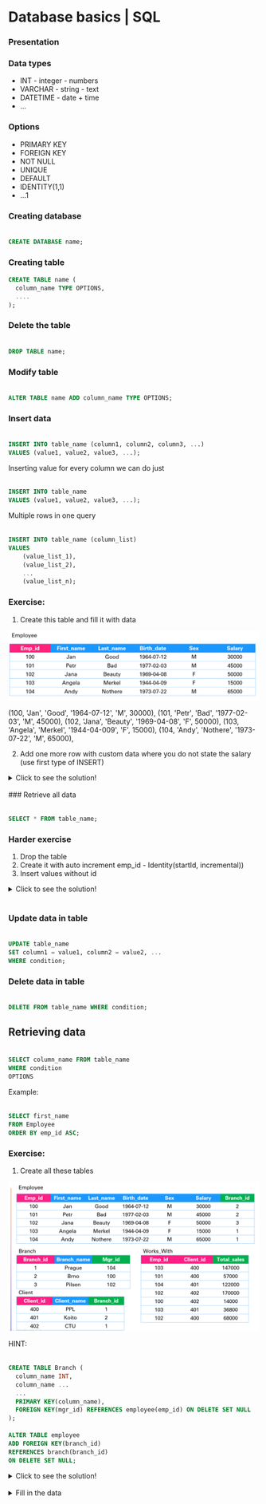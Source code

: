 # Database basics | SQL

### Presentation

### Data types
* INT - integer - numbers
* VARCHAR - string - text
* DATETIME - date + time
* ...

### Options
* PRIMARY KEY
* FOREIGN KEY
* NOT NULL
* UNIQUE
* DEFAULT
* IDENTITY(1,1)
* ...1

### Creating database

```SQL

CREATE DATABASE name;

```

### Creating table

```SQL
CREATE TABLE name (
  column_name TYPE OPTIONS,
  ....
);

```

### Delete the table 

```SQL

DROP TABLE name;

```

### Modify table

```SQL

ALTER TABLE name ADD column_name TYPE OPTIONS;

```

### Insert data
```SQL

INSERT INTO table_name (column1, column2, column3, ...)
VALUES (value1, value2, value3, ...);

```

Inserting value for every column we can do just
```SQL

INSERT INTO table_name
VALUES (value1, value2, value3, ...);

```

Multiple rows in one query 
```SQL

INSERT INTO table_name (column_list)
VALUES
    (value_list_1),
    (value_list_2),
    ...
    (value_list_n);
```

### Exercise:

1. Create this table and fill it with data

![Employee table](Employee_table.png)

(100, 'Jan', 'Good', '1964-07-12', 'M', 30000),
(101, 'Petr', 'Bad', '1977-02-03', 'M', 45000),
(102, 'Jana', 'Beauty', '1969-04-08', 'F', 50000),
(103, 'Angela', 'Merkel', '1944-04-009', 'F', 15000),
(104, 'Andy', 'Nothere', '1973-07-22', 'M', 65000),

2. Add one more row with custom data where you do not state the salary (use first type of INSERT)

<details><summary markdown="span">Click to see the solution!</summary>

```SQL

CREATE TABLE Employee (
	emp_id INT PRIMARY KEY,
	first_name VARCHAR(25),
	last_name VARCHAR(25),
	birth_date DATE,
	sex VARCHAR(1),
	salary INT
);

INSERT INTO Employee VALUES
(100, 'Jan', 'Good', '1964-07-12', 'M', 30000),
(101, 'Petr', 'Bad', '1977-02-03', 'M', 45000),
(102, 'Jana', 'Beauty', '1969-04-08', 'F', 50000),
(103, 'Angela', 'Merkel', '1944-04-09', 'F', 15000),
(104, 'Andy', 'Nothere', '1973-07-22', 'M', 65000);

INSERT INTO Employee(emp_id, first_name, last_name, birth_date, sex)
VALUES(105, 'Andy', 'Nothere', '1973-07-22', 'M');

```

</details>
</br>
### Retrieve all data

```SQL

SELECT * FROM table_name;

```

### Harder exercise

1. Drop the table
2. Create it with auto increment emp_id - Identity(startId, incremental))
3. Insert values without id

<details><summary markdown="span">Click to see the solution!</summary>

```SQL

DROP TABLE Employee;

CREATE TABLE Employee (
	emp_id INT IDENTITY(100,1) PRIMARY KEY,
	first_name VARCHAR(25),
	last_name VARCHAR(25),
	birth_date DATE,
	sex VARCHAR(1),
	salary INT
);

INSERT INTO Employee(first_name, last_name, birth_date, sex, salary)  VALUES
('Jan', 'Good', '1964-07-12', 'M', 30000),
('Petr', 'Bad', '1977-02-03', 'M', 45000),
('Jana', 'Beauty', '1969-04-08', 'F', 50000),
('Angela', 'Merkel', '1944-04-09', 'F', 15000),
('Andy', 'Nothere', '1973-07-22', 'M', 65000);

```

</details>
</br>

### Update data in table

```SQL

UPDATE table_name
SET column1 = value1, column2 = value2, ...
WHERE condition;

```

### Delete data in table

```SQL

DELETE FROM table_name WHERE condition;

```

## Retrieving data


```SQL

SELECT column_name FROM table_name
WHERE condition
OPTIONS

```

Example:

```SQL

SELECT first_name 
FROM Employee
ORDER BY emp_id ASC;

```

### Exercise:

1. Create all these tables 

![Database_schema](Database_schema.PNG)

HINT: 

```SQL

CREATE TABLE Branch (
  column_name INT,
  column_name ...
  ...
  PRIMARY KEY(column_name),
  FOREIGN KEY(mgr_id) REFERENCES employee(emp_id) ON DELETE SET NULL
);

ALTER TABLE employee
ADD FOREIGN KEY(branch_id)
REFERENCES branch(branch_id)
ON DELETE SET NULL;

```

<details><summary markdown="span">Click to see the solution!</summary>

```SQL

CREATE TABLE employee (
  emp_id INT PRIMARY KEY,
  first_name VARCHAR(40),
  last_name VARCHAR(40),
  birth_day DATE,
  sex VARCHAR(1),
  salary INT,
  branch_id INT
);

CREATE TABLE branch (
  branch_id INT PRIMARY KEY,
  branch_name VARCHAR(40),
  mgr_id INT,
  FOREIGN KEY(mgr_id) REFERENCES employee(emp_id) ON DELETE SET NULL
);

ALTER TABLE employee
ADD FOREIGN KEY(branch_id)
REFERENCES branch(branch_id)
ON DELETE SET NULL;

CREATE TABLE client (
  client_id INT PRIMARY KEY,
  client_name VARCHAR(40),
  branch_id INT,
  FOREIGN KEY(branch_id) REFERENCES branch(branch_id) ON DELETE SET NULL
);

CREATE TABLE works_with (
  emp_id INT,
  client_id INT,
  total_sales INT,
  PRIMARY KEY(emp_id, client_id),
  FOREIGN KEY(emp_id) REFERENCES employee(emp_id) ON DELETE CASCADE,
  FOREIGN KEY(client_id) REFERENCES client(client_id) ON DELETE CASCADE
);

```

</details>
</br>

<details><summary markdown="span">Fill in the data</summary>

```SQL

INSERT INTO Employee VALUES
(100, 'Jan', 'Good', '1964-07-12', 'M', 30000, NULL),
(102, 'Jana', 'Beauty', '1969-04-08', 'F', 50000, NULL),
(104, 'Andy', 'Nothere', '1973-07-22', 'M', 65000, NULL);

INSERT INTO Branch VALUES
(1, 'Prague',  104),
(2, 'Brno',  100),
(3, 'Pilsen',  102);

UPDATE employee
SET branch_id = 1
WHERE emp_id = 104; 

UPDATE employee
SET branch_id = 2
WHERE emp_id = 100;

UPDATE employee
SET branch_id = 3
WHERE emp_id = 102;

INSERT INTO Employee VALUES
(101, 'Jan', 'Good', '1964-07-12', 'M', 30000, 2),
(103, 'Jana', 'Beauty', '1969-04-08', 'F', 50000, 1);

INSERT INTO Client VALUES
(400, 'PPL',  1),
(401, 'Koito', 2),
(402, 'CTU',  3);

INSERT INTO Works_with VALUES
(103, 400,  147000),
(101, 400, 57000),
(104, 401, 122000),
(102, 402, 170000),
(100, 402, 14000),
(103, 401, 36800),
(102, 400,  68000);

```

</details>
</br>











